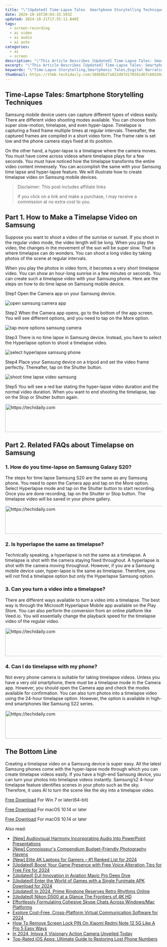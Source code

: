 ```yaml
---
title: "\"[Updated] Time-Lapse Tales  Smartphone Storytelling Techniques\""
date: 2024-10-16T20:03:33.593Z
updated: 2024-10-21T17:55:11.840Z
tags: 
  - screen-recording
  - ai video
  - ai audio
  - ai auto
categories: 
  - ai
  - screen
description: "\"This Article Describes [Updated] Time-Lapse Tales: Smartphone Storytelling Techniques\""
excerpt: "\"This Article Describes [Updated] Time-Lapse Tales: Smartphone Storytelling Techniques\""
keywords: "\"Time-Lapse Storytelling,Smartphonic Tales,Digital Narration,Mobile Filming Tips,Lapse Effect Stories,Storytime Mobile,Tech Tale Techniques\""
thumbnail: https://thmb.techidaily.com/388b9b2fa822d07d170581d6fc602d4ca55180e6b7a80082d066387729af73ba.jpg
---
```


## Time-Lapse Tales: Smartphone Storytelling Techniques

Samsung mobile device users can capture different types of videos easily. There are different video shooting modes available. You can choose from super slow-motion, timelapse, and even hyper-lapse. Timelapse is capturing a fixed frame multiple times at regular intervals. Thereafter, the captured frames are compiled in a short video form. The frame rate is set low and the phone camera stays fixed at its position.

On the other hand, a hyper-lapse is a timelapse where the camera moves. You must have come across videos where timelapse plays for a few seconds. You must have noticed how the timelapse transforms the entire video content immensely. You can accomplish the same with your Samsung time lapse and hyper-lapse feature. We will illustrate how to create timelapse video on Samsung mobile devices.

>  Disclaimer: This post includes affiliate links
>
>  If you click on a link and make a purchase, I may receive a commission at no extra cost to you.
>

## Part 1\. How to Make a Timelapse Video on Samsung

Suppose you want to shoot a video of the sunrise or sunset. If you shoot in the regular video mode, the video length will be long. When you play the video, the changes in the movement of the sun will be super slow. That is where timelapse can do wonders. You can shoot a long video by taking photos of the scene at regular intervals.

When you play the photos in video form, it becomes a very short timelapse video. You can show an hour-long sunrise in a few minutes or seconds. You can create such a timelapse video with your Samsung phone. Here are the steps on how to do time lapse on Samsung mobile device.

Step1 Open the Camera app on your Samsung device.

![open samsung camera app](https://images.wondershare.com/filmora/article-images/2022/11/open-samsung-camera-app.jpg)

Step2 When the Camera app opens, go to the bottom of the app screen. You will see different options, and you need to tap on the More option.

![tap more options samsung camera](https://images.wondershare.com/filmora/article-images/2022/11/tap-more-options-samsung-camera.jpg)

Step3 There is no time lapse in Samsung device. Instead, you have to select the Hyperlapse option to shoot a timelapse video.

![select hyperlapse samsung phone](https://images.wondershare.com/filmora/article-images/2022/11/select-hyperlapse-samsung-phone.jpg)

Step4 Place your Samsung device on a tripod and set the video frame perfectly. Thereafter, tap on the Shutter button.

![shoot time lapse video samsung](https://images.wondershare.com/filmora/article-images/2022/11/shoot-time-lapse-video-samsung.jpg)

Step5 You will see a red bar stating the hyper-lapse video duration and the normal video duration. When you want to end shooting the timelapse, tap on the Stop or Shutter button again.

<!-- affiliate ads begin -->
<a href="https://aligracehair.sjv.io/c/5597632/2135375/19272" target="_top" id="2135375">
  <img src="//a.impactradius-go.com/display-ad/19272-2135375" border="0" alt="https://techidaily.com" width="728" height="90"/>
</a>
<img height="0" width="0" src="https://aligracehair.sjv.io/i/5597632/2135375/19272" style="position:absolute;visibility:hidden;" border="0" />
<!-- affiliate ads end -->

## Part 2\. Related FAQs about Timelapse on Samsung

### 1\. How do you time-lapse on Samsung Galaxy S20?

The steps for time lapse Samsung S20 are the same as any Samsung phone. You need to open the Camera app and tap on the More option. Select Hyperlapse mode and tap on the Shutter button to start recording. Once you are done recording, tap on the Shutter or Stop button. The timelapse video will be saved in your phone gallery.

<!-- affiliate ads begin -->
<a href="https://ephamedtechinc.pxf.io/c/5597632/2123511/26400" target="_top" id="2123511">
  <img src="//a.impactradius-go.com/display-ad/26400-2123511" border="0" alt="https://techidaily.com" width="728" height="90"/>
</a>
<img height="0" width="0" src="https://ephamedtechinc.pxf.io/i/5597632/2123511/26400" style="position:absolute;visibility:hidden;" border="0" />
<!-- affiliate ads end -->

### 2\. Is hyperlapse the same as timelapse?

Technically speaking, a hyperlapse is not the same as a timelapse. A timelapse is shot with the camera staying fixed throughout. A hyperlapse is shot with the camera moving throughout. However, if you are a Samsung mobile device user, hyper-lapse is the same as timelapse. Therefore, you will not find a timelapse option but only the Hyperlapse Samsung option.

### 3\. Can you turn a video into a timelapse?

There are different ways available to turn a video into a timelapse. The best way is through the Microsoft Hyperlapse Mobile app available on the Play Store. You can also perform the conversion from an online platform like Veed.io. You will essentially change the playback speed for the timelapse video of the regular video.

<!-- affiliate ads begin -->
<a href="https://unicoeye.pxf.io/c/5597632/2134236/18498" target="_top" id="2134236">
  <img src="//a.impactradius-go.com/display-ad/18498-2134236" border="0" alt="https://techidaily.com" width="728" height="90"/>
</a>
<img height="0" width="0" src="https://unicoeye.pxf.io/i/5597632/2134236/18498" style="position:absolute;visibility:hidden;" border="0" />
<!-- affiliate ads end -->

### 4\. Can I do timelapse with my phone?

Not every phone camera is suitable for taking timelapse videos. Unless you have a very old smartphone, there must be a timelapse mode in the Camera app. However, you should open the Camera app and check the modes available for confirmation. You can also turn photos into a timelapse video using the 24-hour timelapse option. However, the option is available in high-end smartphones like Samsung S22 series.

<!-- affiliate ads begin -->
<a href="https://appsumo.8odi.net/c/5597632/2075482/7443" target="_top" id="2075482">
  <img src="//a.impactradius-go.com/display-ad/7443-2075482" border="0" alt="https://techidaily.com" width="728" height="90"/>
</a>
<img height="0" width="0" src="https://appsumo.8odi.net/i/5597632/2075482/7443" style="position:absolute;visibility:hidden;" border="0" />
<!-- affiliate ads end -->

## The Bottom Line

Creating a timelapse video on a Samsung device is super easy. All the latest Samsung phones come with the hyper-lapse mode through which you can create timelapse videos easily. If you have a high-end Samsung device, you can turn your photos into timelapse videos instantly. Samsung’s2 4-hour timelapse feature identifies scenes in your photo such as the sky. Therefore, it uses AI to turn the scene like the sky into a timelapse video.

[Free Download](https://tools.techidaily.com/wondershare/filmora/download/) For Win 7 or later(64-bit)

[Free Download](https://tools.techidaily.com/wondershare/filmora/download/) For macOS 10.14 or later

[Free Download](https://tools.techidaily.com/wondershare/filmora/download/) For macOS 10.14 or later

<ins class="adsbygoogle"
     style="display:block"
     data-ad-format="autorelaxed"
     data-ad-client="ca-pub-7571918770474297"
     data-ad-slot="1223367746"></ins>

<ins class="adsbygoogle"
     style="display:block"
     data-ad-format="autorelaxed"
     data-ad-client="ca-pub-7571918770474297"
     data-ad-slot="1223367746"></ins>



<ins class="adsbygoogle"
     style="display:block"
     data-ad-client="ca-pub-7571918770474297"
     data-ad-slot="8358498916"
     data-ad-format="auto"
     data-full-width-responsive="true"></ins>


<span class="atpl-alsoreadstyle">Also read:</span>
<div><ul>
<li><a href="https://fox-access.techidaily.com/new-audiovisual-harmony-incorporating-audio-into-powerpoint-presentations/"><u>[New] Audiovisual Harmony Incorporating Audio Into PowerPoint Presentations</u></a></li>
<li><a href="https://article-knowledge.techidaily.com/new-connoisseurs-compendium-budget-friendly-photography-havens/"><u>[New] Connoisseur's Compendium Budget-Friendly Photography Havens</u></a></li>
<li><a href="https://fox-access.techidaily.com/new-elite-4k-laptops-for-gamers-1-ranked-list-for-2024/"><u>[New] Elite 4K Laptops for Gamers – #1 Ranked List for 2024</u></a></li>
<li><a href="https://fox-access.techidaily.com/updated-boost-your-game-presence-with-free-voice-alteration-tips-for-free-fire-for-2024/"><u>[Updated] Boost Your Game Presence with Free Voice Alteration Tips for Free Fire for 2024</u></a></li>
<li><a href="https://fox-access.techidaily.com/updated-dji-innovation-in-aviation-mavic-pro-deep-dive/"><u>[Updated] DJI Innovation in Aviation Mavic Pro Deep Dive</u></a></li>
<li><a href="https://fox-helps.techidaily.com/updated-enter-the-world-of-games-with-a-single-funimate-apk-download-for-2024/"><u>[Updated] Enter the World of Games with a Single Funimate APK Download for 2024</u></a></li>
<li><a href="https://fox-access.techidaily.com/updated-in-2024-prime-ringtone-reserves-retro-rhythms-online/"><u>[Updated] In 2024, Prime Ringtone Reserves Retro Rhythms Online</u></a></li>
<li><a href="https://fox-access.techidaily.com/updated-nikon-d500-at-a-glance-the-frontiers-of-4k-hd/"><u>[Updated] Nikon D500 at a Glance The Frontiers of 4K HD</u></a></li>
<li><a href="https://screen-video-capture.techidaily.com/effortlessly-formulating-cohesive-skype-chats-across-windowsmac-platforms/"><u>Effortlessly Formulating Cohesive Skype Chats Across Windows/Mac Platforms</u></a></li>
<li><a href="https://video-screen-grab.techidaily.com/explore-cost-free-cross-platform-virtual-communication-software-for-2024/"><u>Explore Cost-Free, Cross-Platform Virtual Communication Software for 2024</u></a></li>
<li><a href="https://unlock-android.techidaily.com/how-to-remove-screen-lock-pin-on-xiaomi-redmi-note-12-5g-like-a-pro-5-easy-ways-by-drfone-android/"><u>How To Remove Screen Lock PIN On Xiaomi Redmi Note 12 5G Like A Pro 5 Easy Ways</u></a></li>
<li><a href="https://extra-guidance.techidaily.com/in-2024-intova-x-visionary-action-camera-unveiled-today/"><u>In 2024, Intova X Visionary Action Camera Unveiled Today</u></a></li>
<li><a href="https://data-safeguard.techidaily.com/top-rated-ios-apps-ultimate-guide-to-restoring-lost-phone-numbers/"><u>Top-Rated iOS Apps: Ultimate Guide to Restoring Lost Phone Numbers</u></a></li>
</ul></div>

